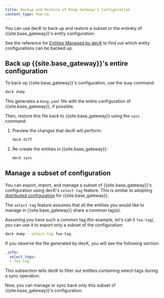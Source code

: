 ```yaml
---
title: Backup and Restore of Kong Gateway's Configuration
content_type: how-to
---
```


You can use decK to back up and restore a subset or the entirety of
{{site.base_gateway}}'s entity configuration. 

See the reference for [Entities Managed by decK](/deck/{{page.release}}/reference/entities/)
to find out which entity configurations can be backed up.

## Back up {{site.base_gateway}}'s entire configuration

To back up {{site.base_gateway}}'s configuration, use the `dump` command:

```sh
deck dump
```
This generates a `kong.yaml` file with the entire configuration of {{site.base_gateway}}, if possible. 

Then, restore this file back to {{site.base_gateway}} using the `sync` command:

1. Preview the changes that decK will perform:
    
    ```sh
    deck diff
    ```

2. Re-create the entities in {{site.base_gateway}}:
    
    ```sh
    deck sync
    ```

## Manage a subset of configuration

You can export, import, and manage a subset of {{site.base_gateway}}'s configuration using decK's
`select-tag` feature. This is similar to adopting
[distributed configuration](/deck/{{page.release}}/guides/distributed-configuration) for {{site.base_gateway}}.

The `select-tag` feature assumes that all the entities you would like to manage
in {{site.base_gateway}} share a common tag(s).

Assuming you have such a common tag (for example, let's call it `foo-tag`),
you can use it to export only a subset of the configuration:

```sh
deck dump --select-tag foo-tag
```

If you observe the file generated by decK, you will see the following section:

```yaml
_info:
  select_tags:
  - foo-tag
```

This subsection tells decK to filter out entities containing select-tags during
a sync operation.

Now, you can manage or sync back only this subset of {{site.base_gateway}}'s configuration.
